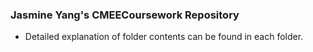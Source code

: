 ### Jasmine Yang's CMEECoursework Repository  
- Detailed explanation of folder contents can be found in each folder.
